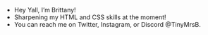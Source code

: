 - Hey Yall, I’m Brittany!
- Sharpening my HTML and CSS skills at the moment! 
- You can reach me on Twitter, Instagram, or Discord @TinyMrsB.

<!---
Tinymrsb/Tinymrsb is a ✨ special ✨ repository because its `README.md` (this file) appears on your GitHub profile.
You can click the Preview link to take a look at your changes.
--->
